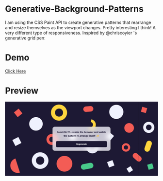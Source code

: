 # Generative-Background-Patterns

I am using the CSS Paint API to create generative patterns that rearrange and resize themselves as the viewport changes. Pretty interesting I think! A very different type of responsiveness.  Inspired by @chriscoyier 's generative grid pen:

# Demo
[Click Here](https://aarzoo75.github.io/Generative-Background-Patterns/)
 
# Preview
![preview img](/preview.png)
